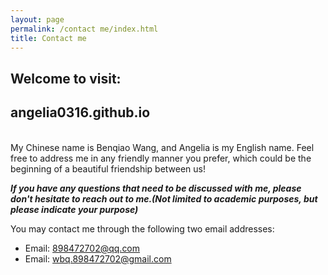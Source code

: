 ```yaml
---
layout: page
permalink: /contact me/index.html
title: Contact me
---
```


## Welcome to visit: 

## angelia0316.github.io 





<br>My Chinese name is Benqiao Wang, and Angelia is my English name. Feel free to address me in any friendly manner you prefer, which could be the beginning of a beautiful friendship between us!

***If you have any questions that need to be discussed with me, please don't hesitate to reach out to me.(Not limited to academic purposes, but please indicate your purpose)***

You may contact me through the following two email addresses:

- Email: 898472702@qq.com
- Email: wbq.898472702@gmail.com

